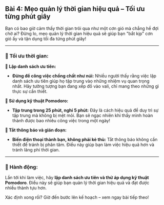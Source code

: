 ## Bài 4: Mẹo quản lý thời gian hiệu quả – Tối ưu từng phút giây

Bạn có bao giờ cảm thấy thời gian trôi qua như một cơn gió mà chẳng hề đợi chờ ai? Đừng lo, mẹo quản lý thời gian hiệu quả sẽ giúp bạn "bắt kịp" cơn gió ấy và tận dụng tối đa từng phút giây!

---

### 📌 Tối ưu thời gian:

**🔹 Lập danh sách ưu tiên:**
- **Đừng để công việc chồng chất như núi:** Nhiều người thấy rằng việc lập danh sách ưu tiên giúp họ tập trung vào những nhiệm vụ quan trọng nhất. Hãy tưởng tượng bạn đang xếp đồ vào vali, chỉ mang theo những gì thực sự cần thiết.

**🔹 Sử dụng kỹ thuật Pomodoro:**
- **Tập trung trong 25 phút, nghỉ 5 phút:** Đây là cách hiệu quả để duy trì sự tập trung mà không bị mệt mỏi. Bạn sẽ ngạc nhiên khi thấy mình hoàn thành được bao nhiêu công việc trong một ngày!

**🔹 Tắt thông báo và gián đoạn:**
- **Biến điện thoại thành bạn, không phải kẻ thù:** Tắt thông báo không cần thiết để tránh bị phân tâm. Điều này giúp bạn làm việc hiệu quả hơn và tránh lãng phí thời gian.

---

### 🚀 Hành động:

Lần tới khi làm việc, hãy **lập danh sách ưu tiên và thử áp dụng kỹ thuật Pomodoro**. Điều này sẽ giúp bạn quản lý thời gian hiệu quả và đạt được nhiều thành tựu hơn.

Xác định xong rồi? Giờ đến bước lên kế hoạch – xem ngay bài tiếp theo!